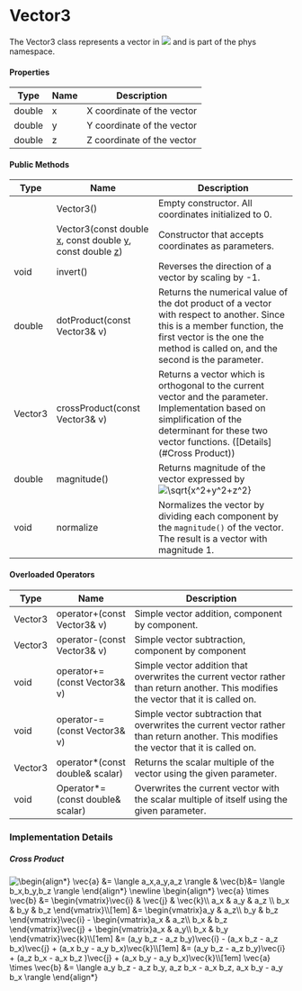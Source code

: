 # Vector3

The Vector3 class represents a vector in <img src="https://render.githubusercontent.com/render/math?math=\mathbb{R}^3"> and is part of the phys namespace.

#### Properties

| Type   | Name | Description                |
| ------ | ---- | -------------------------- |
| double | x    | X coordinate of the vector |
| double | y    | Y coordinate of the vector |
| double | z    | Z coordinate of the vector |

#### Public Methods

| Type    | Name                                                         | Description                                                  |
| ------- | ------------------------------------------------------------ | ------------------------------------------------------------ |
|         | Vector3()                                                    | Empty constructor. All coordinates initialized to 0.         |
|         | Vector3(const double [x](#Properties), const double [y](#Properties), const double [z](#Properties)) | Constructor that accepts coordinates as parameters.          |
| void    | invert()                                                     | Reverses the direction of a vector by scaling by -1.         |
| double  | dotProduct(const Vector3& v)                                 | Returns the numerical value of the dot product of a vector with respect to another. Since this is a member function, the first vector is the one the method is called on, and the second is the parameter. |
| Vector3 | crossProduct(const Vector3& v)                               | Returns a vector which is orthogonal to the current vector and the parameter. Implementation based on simplification of the determinant for these two vector functions. ([Details](#Cross Product)) |
| double  | magnitude()                                                  | Returns magnitude of the vector expressed by <img src="https://latex.codecogs.com/gif.latex?\sqrt{x^2&plus;y^2&plus;z^2}" title="\sqrt{x^2+y^2+z^2}" /> |
| void    | normalize                                                    | Normalizes the vector by dividing each component by the `magnitude()` of the vector. The result is a vector with magnitude 1. |



#### Overloaded Operators

| Type    | Name                             | Description                                                  |
| ------- | -------------------------------- | ------------------------------------------------------------ |
| Vector3 | operator+(const Vector3& v)      | Simple vector addition, component by component.              |
| Vector3 | operator-(const Vector3& v)      | Simple vector subtraction, component by component            |
| void    | operator+=(const Vector3& v)     | Simple vector addition that overwrites the current vector rather than return another. This modifies the vector that it is called on. |
| void    | operator-=(const Vector3& v)     | Simple vector subtraction that overwrites the current vector rather than return another. This modifies the vector that it is called on. |
| Vector3 | operator*(const double& scalar)  | Returns the scalar multiple of the vector using the given parameter. |
| void    | Operator*=(const double& scalar) | Overwrites the current vector with the scalar multiple of itself using the given parameter. |



### Implementation Details

##### Cross Product

<img src="https://latex.codecogs.com/gif.latex?\begin{align*}&space;\vec{a}&space;&=&space;\langle&space;a_x,a_y,a_z&space;\rangle&space;&&space;\vec{b}&=&space;\langle&space;b_x,b_y,b_z&space;\rangle&space;\end{align*}&space;\newline&space;\begin{align*}&space;\vec{a}&space;\times&space;\vec{b}&space;&=&space;\begin{vmatrix}\vec{i}&space;&&space;\vec{j}&space;&&space;\vec{k}\\&space;a_x&space;&&space;a_y&space;&&space;a_z&space;\\&space;b_x&space;&&space;b_y&space;&&space;b_z&space;\end{vmatrix}\\[1em]&space;&=&space;\begin{vmatrix}a_y&space;&&space;a_z\\&space;b_y&space;&&space;b_z&space;\end{vmatrix}\vec{i}&space;-&space;\begin{vmatrix}a_x&space;&&space;a_z\\&space;b_x&space;&&space;b_z&space;\end{vmatrix}\vec{j}&space;&plus;&space;\begin{vmatrix}a_x&space;&&space;a_y\\&space;b_x&space;&&space;b_y&space;\end{vmatrix}\vec{k}\\[1em]&space;&=&space;(a_y&space;b_z&space;-&space;a_z&space;b_y)\vec{i}&space;-&space;(a_x&space;b_z&space;-&space;a_z&space;b_x)\vec{j}&space;&plus;&space;(a_x&space;b_y&space;-&space;a_y&space;b_x)\vec{k}\\[1em]&space;&=&space;(a_y&space;b_z&space;-&space;a_z&space;b_y)\vec{i}&space;&plus;&space;(a_z&space;b_x&space;-&space;a_x&space;b_z&space;)\vec{j}&space;&plus;&space;(a_x&space;b_y&space;-&space;a_y&space;b_x)\vec{k}\\[1em]&space;\vec{a}&space;\times&space;\vec{b}&space;&=&space;\langle&space;a_y&space;b_z&space;-&space;a_z&space;b_y,&space;a_z&space;b_x&space;-&space;a_x&space;b_z,&space;a_x&space;b_y&space;-&space;a_y&space;b_x&space;\rangle&space;\end{align*}" title="\begin{align*} \vec{a} &= \langle a_x,a_y,a_z \rangle & \vec{b}&= \langle b_x,b_y,b_z \rangle \end{align*} \newline \begin{align*} \vec{a} \times \vec{b} &= \begin{vmatrix}\vec{i} & \vec{j} & \vec{k}\\ a_x & a_y & a_z \\ b_x & b_y & b_z \end{vmatrix}\\[1em] &= \begin{vmatrix}a_y & a_z\\ b_y & b_z \end{vmatrix}\vec{i} - \begin{vmatrix}a_x & a_z\\ b_x & b_z \end{vmatrix}\vec{j} + \begin{vmatrix}a_x & a_y\\ b_x & b_y \end{vmatrix}\vec{k}\\[1em] &= (a_y b_z - a_z b_y)\vec{i} - (a_x b_z - a_z b_x)\vec{j} + (a_x b_y - a_y b_x)\vec{k}\\[1em] &= (a_y b_z - a_z b_y)\vec{i} + (a_z b_x - a_x b_z )\vec{j} + (a_x b_y - a_y b_x)\vec{k}\\[1em] \vec{a} \times \vec{b} &= \langle a_y b_z - a_z b_y, a_z b_x - a_x b_z, a_x b_y - a_y b_x \rangle \end{align*}" />

